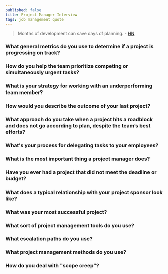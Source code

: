 ```yaml
---
published: false
title: Project Manager Interview
tags: job management quote
---
```

> Months of development can save days of planning. - [HN](https://news.ycombinator.com/item?id=31964616)

### What general metrics do you use to determine if a project is progressing on track?

### How do you help the team prioritize competing or simultaneously urgent tasks?

### What is your strategy for working with an underperforming team member?

### How would you describe the outcome of your last project?

### What approach do you take when a project hits a roadblock and does not go according to plan, despite the team’s best efforts?

### What's your process for delegating tasks to your employees?

### What is the most important thing a project manager does?

### Have you ever had a project that did not meet the deadline or budget?

### What does a typical relationship with your project sponsor look like?

### What was your most successful project?

### What sort of project management tools do you use?

### What escalation paths do you use?

### What project management methods do you use?

### How do you deal with "scope creep"?
